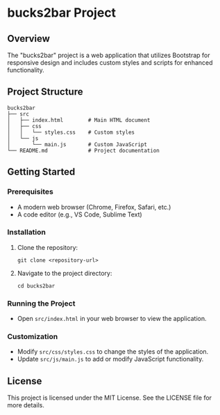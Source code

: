 # bucks2bar Project

## Overview
The "bucks2bar" project is a web application that utilizes Bootstrap for responsive design and includes custom styles and scripts for enhanced functionality.

## Project Structure
```
bucks2bar
├── src
│   ├── index.html        # Main HTML document
│   ├── css
│   │   └── styles.css    # Custom styles
│   └── js
│       └── main.js       # Custom JavaScript
└── README.md             # Project documentation
```

## Getting Started

### Prerequisites
- A modern web browser (Chrome, Firefox, Safari, etc.)
- A code editor (e.g., VS Code, Sublime Text)

### Installation
1. Clone the repository:
   ```
   git clone <repository-url>
   ```
2. Navigate to the project directory:
   ```
   cd bucks2bar
   ```

### Running the Project
- Open `src/index.html` in your web browser to view the application.

### Customization
- Modify `src/css/styles.css` to change the styles of the application.
- Update `src/js/main.js` to add or modify JavaScript functionality.

## License
This project is licensed under the MIT License. See the LICENSE file for more details.